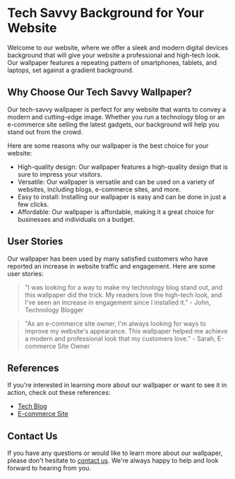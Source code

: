 <!--font:Cinzel Decorative-->

# Tech Savvy Background for Your Website

Welcome to our website, where we offer a sleek and modern digital devices background that will give your website a professional and high-tech look. Our wallpaper features a repeating pattern of smartphones, tablets, and laptops, set against a gradient background.

## Why Choose Our Tech Savvy Wallpaper?

Our tech-savvy wallpaper is perfect for any website that wants to convey a modern and cutting-edge image. Whether you run a technology blog or an e-commerce site selling the latest gadgets, our background will help you stand out from the crowd.

Here are some reasons why our wallpaper is the best choice for your website:

- High-quality design: Our wallpaper features a high-quality design that is sure to impress your visitors.
- Versatile: Our wallpaper is versatile and can be used on a variety of websites, including blogs, e-commerce sites, and more.
- Easy to install: Installing our wallpaper is easy and can be done in just a few clicks.
- Affordable: Our wallpaper is affordable, making it a great choice for businesses and individuals on a budget.

## User Stories

Our wallpaper has been used by many satisfied customers who have reported an increase in website traffic and engagement. Here are some user stories:

> "I was looking for a way to make my technology blog stand out, and this wallpaper did the trick. My readers love the high-tech look, and I've seen an increase in engagement since I installed it." - John, Technology Blogger

> "As an e-commerce site owner, I'm always looking for ways to improve my website's appearance. This wallpaper helped me achieve a modern and professional look that my customers love." - Sarah, E-commerce Site Owner

## References

If you're interested in learning more about our wallpaper or want to see it in action, check out these references:

- [Tech Blog](#)
- [E-commerce Site](#)

## Contact Us

If you have any questions or would like to learn more about our wallpaper, please don't hesitate to [contact us](#). We're always happy to help and look forward to hearing from you.

<!--

Write me content for website with wallpaper which alt text is:

"A wallpaper featuring a repeating pattern of sleek and modern digital devices, such as smartphones, tablets, and laptops, set against a gradient background."

The name/title of the page should not be 1:1 copy of the alt text but rather a real content of the website which is using this wallpaper.

- Use markdown format 
- Start with heading
- Heading should be short and concise
- The content should look like a real website 
- The website should not be about the wallpaper, wallpaper is just a related background
- Heading should be contain work "wallpaper" or "background"
- Include real sections like references, contact, user stories, etc. use things relevant to the page purpose.
- Feel free to use structure like headings, bullets, numbering, blockquotes, paragraphs, horizontal lines, etc.
- You can use formatting like bold or _italic_
- You can include UTF-8 emojis
- Links should be only #hash anchors (and you can refer to the document itself)
- Do not include images


---


# Tech Savvy Background for Your Website

Welcome to our website, where we offer a sleek and modern digital devices background that will give your website a professional and high-tech look. Our wallpaper features a repeating pattern of smartphones, tablets, and laptops, set against a gradient background.

## Why Choose Our Tech Savvy Wallpaper?

Our tech-savvy wallpaper is perfect for any website that wants to convey a modern and cutting-edge image. Whether you run a technology blog or an e-commerce site selling the latest gadgets, our background will help you stand out from the crowd.

Here are some reasons why our wallpaper is the best choice for your website:

- High-quality design: Our wallpaper features a high-quality design that is sure to impress your visitors.
- Versatile: Our wallpaper is versatile and can be used on a variety of websites, including blogs, e-commerce sites, and more.
- Easy to install: Installing our wallpaper is easy and can be done in just a few clicks.
- Affordable: Our wallpaper is affordable, making it a great choice for businesses and individuals on a budget.

## User Stories

Our wallpaper has been used by many satisfied customers who have reported an increase in website traffic and engagement. Here are some user stories:

> "I was looking for a way to make my technology blog stand out, and this wallpaper did the trick. My readers love the high-tech look, and I've seen an increase in engagement since I installed it." - John, Technology Blogger

> "As an e-commerce site owner, I'm always looking for ways to improve my website's appearance. This wallpaper helped me achieve a modern and professional look that my customers love." - Sarah, E-commerce Site Owner

## References

If you're interested in learning more about our wallpaper or want to see it in action, check out these references:

- [Tech Blog](#)
- [E-commerce Site](#)

## Contact Us

If you have any questions or would like to learn more about our wallpaper, please don't hesitate to [contact us](#). We're always happy to help and look forward to hearing from you.

-->
